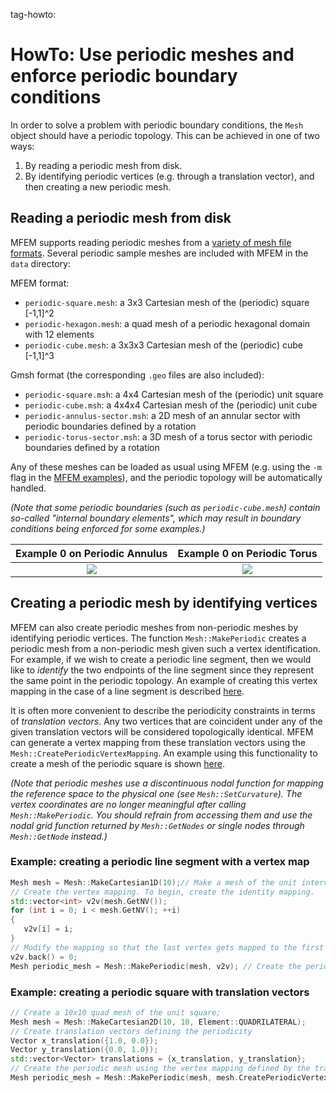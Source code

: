 tag-howto:

# HowTo: Use periodic meshes and enforce periodic boundary conditions

In order to solve a problem with periodic boundary conditions, the `Mesh` object should have a
periodic topology. This can be achieved in one of two ways:

1. By reading a periodic mesh from disk.
2. By identifying periodic vertices (e.g. through a translation vector), and then creating a new
   periodic mesh.

## Reading a periodic mesh from disk

MFEM supports reading periodic meshes from a [variety of mesh file
formats](https://mfem.org/mesh-formats/). Several periodic sample meshes are included with MFEM in the
`data` directory:

MFEM format:

* `periodic-square.mesh`: a 3x3 Cartesian mesh of the (periodic) square [-1,1]^2
* `periodic-hexagon.mesh`: a quad mesh of a periodic hexagonal domain with 12 elements
* `periodic-cube.mesh`: a 3x3x3 Cartesian mesh of the (periodic) cube [-1,1]^3

Gmsh format (the corresponding `.geo` files are also included):

* `periodic-square.msh`: a 4x4 Cartesian mesh of the (periodic) unit square
* `periodic-cube.msh`: a 4x4x4 Cartesian mesh of the (periodic) unit cube
* `periodic-annulus-sector.msh`: a 2D mesh of an annular sector with periodic boundaries defined by
   a rotation
* `periodic-torus-sector.msh`: a 3D mesh of a torus sector with periodic boundaries defined by a
   rotation

Any of these meshes can be loaded as usual using MFEM (e.g. using the `-m` flag in the [MFEM
examples](https://mfem.org/examples/)), and the periodic topology will be automatically handled.

_(Note that some periodic boundaries (such as `periodic-cube.mesh`) contain so-called "internal
boundary elements", which may result in boundary conditions being enforced for some examples.)_

Example 0 on Periodic Annulus   |  Example 0 on Periodic Torus
:------------------------------:|:------------------------------:
![](/img/periodic-annulus.png)  |  ![](/img/periodic-torus.png)

## Creating a periodic mesh by identifying vertices

MFEM can also create periodic meshes from non-periodic meshes by identifying periodic vertices. The
function `Mesh::MakePeriodic` creates a periodic mesh from a non-periodic mesh given such a vertex
identification. For example, if we wish to create a periodic line segment, then we would like to
_identify_ the two endpoints of the line segment since they represent the same point in the periodic
topology. An example of creating this vertex mapping in the case of a line segment is described
[here](#line-segment).

It is often more convenient to describe the periodicity constraints in terms of _translation
vectors_. Any two vertices that are coincident under any of the given translation vectors will be
considered topologically identical. MFEM can generate a vertex mapping from these translation
vectors using the `Mesh::CreatePeriodicVertexMapping`. An example using this functionality to create
a mesh of the periodic square is shown [here](#square).

_(Note that periodic meshes use a discontinuous nodal function for mapping the reference space
to the physical one (see `Mesh::SetCurvature`). The vertex coordinates are no longer meaningful
after calling `Mesh::MakePeriodic`. You should refrain from accessing them and use the nodal
grid function returned by `Mesh::GetNodes` or single nodes through `Mesh::GetNode` instead.)_

### <a name="line-segment"></a>Example: creating a periodic line segment with a vertex map

```c++
Mesh mesh = Mesh::MakeCartesian1D(10);// Make a mesh of the unit interval with 10 elements
// Create the vertex mapping. To begin, create the identity mapping.
std::vector<int> v2v(mesh.GetNV());
for (int i = 0; i < mesh.GetNV(); ++i)
{
   v2v[i] = i;
}
// Modify the mapping so that the last vertex gets mapped to the first vertex.
v2v.back() = 0;
Mesh periodic_mesh = Mesh::MakePeriodic(mesh, v2v); // Create the periodic mesh
```

### <a name="square"></a>Example: creating a periodic square with translation vectors
```c++
// Create a 10x10 quad mesh of the unit square;
Mesh mesh = Mesh::MakeCartesian2D(10, 10, Element::QUADRILATERAL);
// Create translation vectors defining the periodicity
Vector x_translation({1.0, 0.0});
Vector y_translation({0.0, 1.0});
std::vector<Vector> translations = {x_translation, y_translation};
// Create the periodic mesh using the vertex mapping defined by the translation vectors
Mesh periodic_mesh = Mesh::MakePeriodic(mesh, mesh.CreatePeriodicVertexMapping(translations));
```
